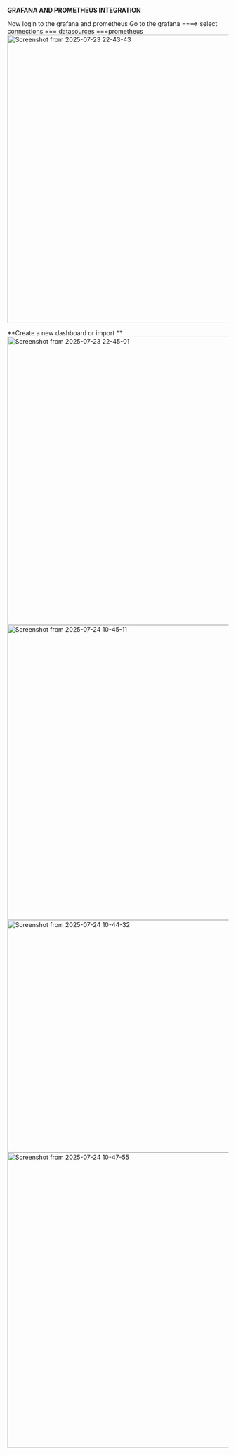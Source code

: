 **GRAFANA AND PROMETHEUS INTEGRATION**

Now login to the grafana and prometheus 
Go to the grafana ====> select connections === datasources ===prometheus 
<img width="1168" height="656" alt="Screenshot from 2025-07-23 22-43-43" src="https://github.com/user-attachments/assets/54f83aa2-8503-4610-9ae4-8668e1d62d84" />


**Create a new dashboard or import **
<img width="1168" height="656" alt="Screenshot from 2025-07-23 22-45-01" src="https://github.com/user-attachments/assets/bd89a902-76e4-49b2-87d9-951190a5bc84" />
<img width="1232" height="672" alt="Screenshot from 2025-07-24 10-45-11" src="https://github.com/user-attachments/assets/41b33fae-bb2f-439e-9fdc-6ab2e02c3abc" />
<img width="1159" height="529" alt="Screenshot from 2025-07-24 10-44-32" src="https://github.com/user-attachments/assets/8f71cc78-ea83-4021-b3f7-d7f6ef9ad3c9" />
<img width="1232" height="672" alt="Screenshot from 2025-07-24 10-47-55" src="https://github.com/user-attachments/assets/29af4da1-b2b8-427a-9379-08e90dd439e3" />
